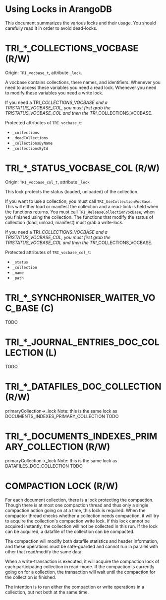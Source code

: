 Using Locks in ArangoDB
=======================

This document summarizes the various locks and their usage. You should
carefully read it in order to avoid dead-locks.

TRI_*_COLLECTIONS_VOCBASE (R/W)
===============================

Origin: `TRI_vocbase_t`, attribute `_lock`.

A vocbase contains collections, there names, and identifiers. Whenever you need
to access these variables you need a read lock. Whenever you need to modify
these variables you need a write lock.

If you need a TRI_*_COLLECTIONS_VOCBASE and a TRI_*_STATUS_VOCBASE_COL, you must
first grab the TRI_*_STATUS_VOCBASE_COL and then the TRI_*_COLLECTIONS_VOCBASE.

Protected attributes of `TRI_vocbase_t`:

- `_collections`
- `_deadCollections`
- `_collectionsByName`
- `_collectionsById`

TRI_*_STATUS_VOCBASE_COL (R/W)
==============================

Origin: `TRI_vocbase_col_t`, attribute `_lock`

This lock protects the status (loaded, unloaded) of the collection.

If you want to use a collection, you must call `TRI_UseCollectionVocBase`. This
will either load or manifest the collection and a read-lock is held when the
functions returns.  You must call `TRI_ReleaseCollectionVocBase`, when you
finished using the collection. The functions that modify the status of
collection (load, unload, manifest) must grab a write-lock.

If you need a TRI_*_COLLECTIONS_VOCBASE and a TRI_*_STATUS_VOCBASE_COL, you must
first grab the TRI_*_STATUS_VOCBASE_COL and then the TRI_*_COLLECTIONS_VOCBASE.

Protected attributes of `TRI_vocbase_col_t`:

- `_status`
- `_collection`
- `_name`
- `_path`


TRI_*_SYNCHRONISER_WAITER_VOC_BASE (C)
======================================

TODO

TRI_*_JOURNAL_ENTRIES_DOC_COLLECTION (L)
========================================

TODO

TRI_*_DATAFILES_DOC_COLLECTION (R/W)
====================================

primaryCollection->_lock
Note: this is the same lock as DOCUMENTS_INDEXES_PRIMARY_COLLECTION
TODO

TRI_*_DOCUMENTS_INDEXES_PRIMARY_COLLECTION (R/W)
================================================

primaryCollection->_lock
Note: this is the same lock as DATAFILES_DOC_COLLECTION
TODO

COMPACTION LOCK (R/W)
=====================

For each document collection, there is a lock protecting the compaction.
Though there is at most one compaction thread and thus only a single 
compaction action going on at a time, this lock is required.
When the compactor thread checks whether a collection needs compaction,
it will try to acquire the collection's compaction write lock.
If this lock cannot be acquired instantly, the collection will not be
collected in this run.
If the lock can be acquired, a datafile of the collection can be compacted.

The compaction will modify both datafile statistics and header information,
and these operations must be safe-guarded and cannot run in parallel with
other that read/modify the same data.

When a write-transaction is executed, it will acquire the compaction lock
of each participating collection in read-mode. If the compaction is 
currently going on for a collection, the transaction will wait until the
compaction for the collection is finished.

The intention is to run either the compaction or write operations in a 
collection, but not both at the same time.
